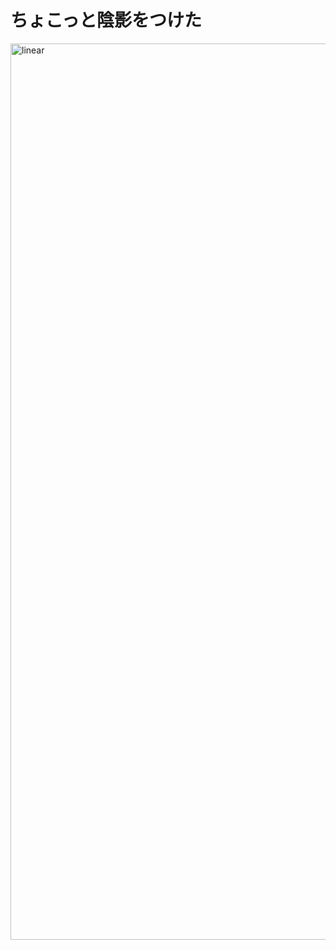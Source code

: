 # ちょこっと陰影をつけた

<img width="1434" alt="linear" src="https://user-images.githubusercontent.com/38455912/86034072-eb9b0800-ba74-11ea-87db-1ec9460a0d3c.png">
